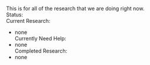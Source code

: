 This is for all of the research that we are doing right now.  
Status:  
  Current Research:
- none  
Currently Need Help:
- none  
Completed Research: 
- none  
